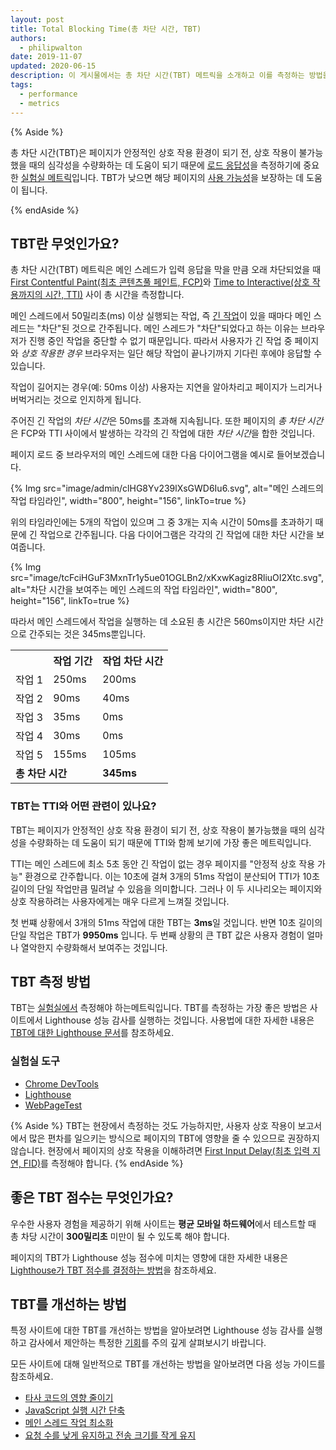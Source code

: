 ```yaml
---
layout: post
title: Total Blocking Time(총 차단 시간, TBT)
authors:
  - philipwalton
date: 2019-11-07
updated: 2020-06-15
description: 이 게시물에서는 총 차단 시간(TBT) 메트릭을 소개하고 이를 측정하는 방법을 설명합니다.
tags:
  - performance
  - metrics
---
```


{% Aside %}

총 차단 시간(TBT)은 페이지가 안정적인 상호 작용 환경이 되기 전, 상호 작용이 불가능했을 때의 심각성을 수량화하는 데 도움이 되기 때문에 [로드 응답성](/user-centric-performance-metrics/#in-the-lab)을 측정하기에 중요한 [실험실 메트릭](/user-centric-performance-metrics/#types-of-metrics)입니다. TBT가 낮으면 해당 페이지의 [사용 가능성](/user-centric-performance-metrics/#questions)을 보장하는 데 도움이 됩니다.

{% endAside %}

## TBT란 무엇인가요?

총 차단 시간(TBT) 메트릭은 메인 스레드가 입력 응답을 막을 만큼 오래 차단되었을 때 [First Contentful Paint(최초 콘텐츠풀 페인트, FCP)](/fcp/)와 [Time to Interactive(상호 작용까지의 시간, TTI)](/tti/) 사이 총 시간을 측정합니다.

메인 스레드에서 50밀리초(ms) 이상 실행되는 작업, 즉 [긴 작업](/custom-metrics/#long-tasks-api)이 있을 때마다 메인 스레드는 "차단"된 것으로 간주됩니다. 메인 스레드가 "차단"되었다고 하는 이유는 브라우저가 진행 중인 작업을 중단할 수 없기 때문입니다. 따라서 사용자가 긴 작업 중 페이지와 *상호 작용한 경우* 브라우저는 일단 해당 작업이 끝나기까지 기다린 후에야 응답할 수 있습니다.

작업이 길어지는 경우(예: 50ms 이상) 사용자는 지연을 알아차리고 페이지가 느리거나 버벅거리는 것으로 인지하게 됩니다.

주어진 긴 작업의 *차단 시간*은 50ms를 초과해 지속됩니다. 또한 페이지의 *총 차단 시간*은 FCP와 TTI 사이에서 발생하는 각각의 긴 작업에 대한 *차단 시간*을 합한 것입니다.

페이지 로드 중 브라우저의 메인 스레드에 대한 다음 다이어그램을 예시로 들어보겠습니다.

{% Img src="image/admin/clHG8Yv239lXsGWD6Iu6.svg", alt="메인 스레드의 작업 타임라인", width="800", height="156", linkTo=true %}

위의 타임라인에는 5개의 작업이 있으며 그 중 3개는 지속 시간이 50ms를 초과하기 때문에 긴 작업으로 간주됩니다. 다음 다이어그램은 각각의 긴 작업에 대한 차단 시간을 보여줍니다.

{% Img src="image/tcFciHGuF3MxnTr1y5ue01OGLBn2/xKxwKagiz8RliuOI2Xtc.svg", alt="차단 시간을 보여주는 메인 스레드의 작업 타임라인", width="800", height="156", linkTo=true %}

따라서 메인 스레드에서 작업을 실행하는 데 소요된 총 시간은 560ms이지만 차단 시간으로 간주되는 것은 345ms뿐입니다.

<table>
  <tr>
    <th></th>
    <th>작업 기간</th>
    <th>작업 차단 시간</th>
  </tr>
  <tr>
    <td>작업 1</td>
    <td>250ms</td>
    <td>200ms</td>
  </tr>
  <tr>
    <td>작업 2</td>
    <td>90ms</td>
    <td>40ms</td>
  </tr>
  <tr>
    <td>작업 3</td>
    <td>35ms</td>
    <td>0ms</td>
  </tr>
  <tr>
    <td>작업 4</td>
    <td>30ms</td>
    <td>0ms</td>
  </tr>
  <tr>
    <td>작업 5</td>
    <td>155ms</td>
    <td>105ms</td>
  </tr>
  <tr>
    <td colspan="2"><strong>총 차단 시간</strong></td>
    <td><strong>345ms</strong></td>
  </tr>
</table>

### TBT는 TTI와 어떤 관련이 있나요?

TBT는 페이지가 안정적인 상호 작용 환경이 되기 전, 상호 작용이 불가능했을 때의 심각성을 수량화하는 데 도움이 되기 때문에 TTI와 함께 보기에 가장 좋은 메트릭입니다.

TTI는 메인 스레드에 최소 5초 동안 긴 작업이 없는 경우 페이지를 "안정적 상호 작용 가능" 환경으로 간주합니다. 이는 10초에 걸쳐 3개의 51ms 작업이 분산되어 TTI가 10초 길이의 단일 작업만큼 밀려날 수 있음을 의미합니다. 그러나 이 두 시나리오는 페이지와 상호 작용하려는 사용자에게는 매우 다르게 느껴질 것입니다.

첫 번쨰 상황에서 3개의 51ms 작업에 대한 TBT는 **3ms**일 것입니다. 반면 10초 길이의 단일 작업은 TBT가 **9950ms** 입니다. 두 번째 상황의 큰 TBT 값은 사용자 경험이 얼마나 열악한지 수량화해서 보여주는 것입니다.

## TBT 측정 방법

TBT는 [실험실에서](/user-centric-performance-metrics/#in-the-lab) 측정해야 하는메트릭입니다. TBT를 측정하는 가장 좋은 방법은 사이트에서 Lighthouse 성능 감사를 실행하는 것입니다. 사용법에 대한 자세한 내용은 [TBT에 대한 Lighthouse 문서](https://developer.chrome.com/docs/lighthouse/performance/lighthouse-total-blocking-time/)를 참조하세요.

### 실험실 도구

- [Chrome DevTools](https://developer.chrome.com/docs/devtools/)
- [Lighthouse](https://developer.chrome.com/docs/lighthouse/overview/)
- [WebPageTest](https://www.webpagetest.org/)

{% Aside %} TBT는 현장에서 측정하는 것도 가능하지만, 사용자 상호 작용이 보고서에서 많은 편차를 일으키는 방식으로 페이지의 TBT에 영향을 줄 수 있으므로 권장하지 않습니다. 현장에서 페이지의 상호 작용을 이해하려면 [First Input Delay(최초 입력 지연, FID)](/fid/)를 측정해야 합니다. {% endAside %}

## 좋은 TBT 점수는 무엇인가요?

우수한 사용자 경험을 제공하기 위해 사이트는 **평균 모바일 하드웨어**에서 테스트할 때 총 차당 시간이 **300밀리초** 미만이 될 수 있도록 해야 합니다.

페이지의 TBT가 Lighthouse 성능 점수에 미치는 영향에 대한 자세한 내용은 [Lighthouse가 TBT 점수를 결정하는 방법](https://developer.chrome.com/docs/lighthouse/performance/lighthouse-total-blocking-time/#how-lighthouse-determines-your-tbt-score)을 참조하세요.

## TBT를 개선하는 방법

특정 사이트에 대한 TBT를 개선하는 방법을 알아보려면 Lighthouse 성능 감사를 실행하고 감사에서 제안하는 특정한 [기회](https://developer.chrome.com/docs/lighthouse/performance/#opportunities)를 주의 깊게 살펴보시기 바랍니다.

모든 사이트에 대해 일반적으로 TBT를 개선하는 방법을 알아보려면 다음 성능 가이드를 참조하세요.

- [타사 코드의 영향 줄이기](https://developer.chrome.com/docs/lighthouse/performance/third-party-summary/)
- [JavaScript 실행 시간 단축](https://developer.chrome.com/docs/lighthouse/performance/bootup-time/)
- [메인 스레드 작업 최소화](https://developer.chrome.com/docs/lighthouse/performance/mainthread-work-breakdown/)
- [요청 수를 낮게 유지하고 전송 크기를 작게 유지](https://developer.chrome.com/docs/lighthouse/performance/resource-summary/)
